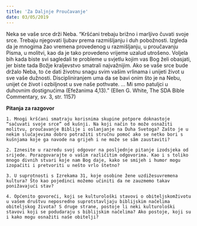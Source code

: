 ```yaml
---
title: 'Za Daljnje Proučavanje'
date: 03/05/2019
---
```


Neka se vaše srce drži Neba. “Kršćani trebaju brižno i marljivo čuvati svoje srce. Trebaju njegovati ljubav prema razmišljanju i duh pobožnosti. Izgleda da je mnogima žao vremena provedenog u razmišljanju, u proučavanju Pisma, u molitvi, kao da je tako provedeno vrijeme uzalud utrošeno. Voljela bih kada biste svi sagledali te probleme u svjetlu kojim vas Bog želi obasjati, jer biste tada Božje kraljevstvo smatrali najvažnijim. Ako se vaše srce bude držalo Neba, to će dati životnu snagu svim vašim vrlinama i unijeti život u sve vaše dužnosti. Discipliniranjem uma da se bavi onim što je na Nebu, unijet će život i ozbiljnost u sve naše pothvate. ... Mi smo patuljci u duhovnim dostignućima (Efežanima 4,13).” (Ellen G. White, The SDA Bible Commentary, sv. 3, str. 1157)

**Pitanja za razgovor**

`1.	Mnogi kršćani smatraju korisnima skupine potpore doknastoje “sačuvati svoje srce” od kušnji. Na koji način to može osnažiti molitvu, proučavanje Biblije i oslanjanje na Duha Svetoga? Zašto je u nekim slučajevima dobro potražiti stručnu pomoć ako se netko bori s kušnjama koje ga navode na grijeh i ne može se sâm zaustaviti?`

`2.	Iznesite u razredu svoj odgovor na posljednje pitanje izodsjeka od srijede. Porazgovarajte o vašim različitim odgovorima. Kao i s toliko mnogo divnih stvari koje nam Bog daje, kako se smijeh i humor mogu izopačiti i pretvoriti u nešto vrlo štetno?`

`3.	U suprotnosti s Izrekama 31, koje osobine žene uzdižesuvremena kultura? Što kao pojedinci možemo učiniti da ne zauzmemo takav ponižavajući stav?`

`4.	Općenito govoreći, koji se kulturološki stavovi o obiteljskomživotu u vašem društvu neposredno suprotstavljaju biblijskim načelima obiteljskog života? S druge strane, postoje li neki kulturološki stavovi koji se podudaraju s biblijskim načelima? Ako postoje, koji su i kako mogu osnažiti naše obitelji?`
